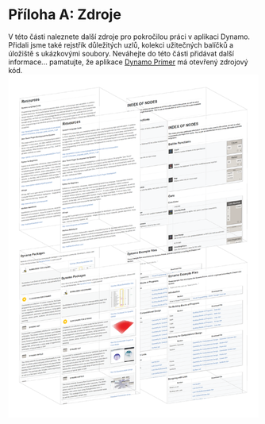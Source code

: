 

# Příloha A: Zdroje

V této části naleznete další zdroje pro pokročilou práci v aplikaci Dynamo. Přidali jsme také rejstřík důležitých uzlů, kolekci užitečných balíčků a úložiště s ukázkovými soubory. Neváhejte do této části přidávat další informace... pamatujte, že aplikace [Dynamo Primer](https://github.com/DynamoDS/DynamoPrimer) má otevřený zdrojový kód. ![OBRÁZEK](images/A/a-cover.png)

